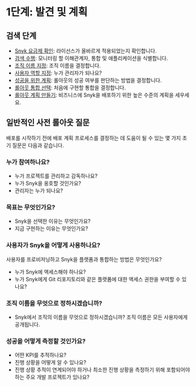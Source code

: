 # 1단계: 발견 및 계획

## 검색 단계

* [Snyk 요금제 확인](validate-your-snyk-plan.md): 라이선스가 올바르게 적용되었는지 확인합니다.
* [검색 수행](discovery.md): 모니터링 할 이해관계자, 통합 및 애플리케이션을 식별합니다.
* [조직 이름 지정](name-your-organization.md): 조직 이름을 결정합니다.
* [사용자 역할 지정](determine-member-roles.md): 누가 관리자가 되나요?
* [성공을 위한 계획](plan-for-success.md): 롤아웃의 성공 여부를 판단하는 방법을 결정합니다.
* [롤아웃 통합 선택](choose-rollout-integrations.md): 처음에 구현할 통합을 결정합니다.
* [롤아웃 계획 만들기](create-rollout-plan.md): 비즈니스에 Snyk을 배포하기 위한 높은 수준의 계획을 세우세요.

## 일반적인 사전 롤아웃 질문

배포를 시작하기 전에 배포 계획 프로세스를 결정하는 데 도움이 될 수 있는 몇 가지 초기 질문은 다음과 같습니다.

### 누가 참여하나요?

* 누가 프로젝트를 관리하고 감독하나요?
* 누가 Snyk을 옹호할 것인가요?
* 관리자는 누가 되나요?

### 목표는 무엇인가요?

* Snyk을 선택한 이유는 무엇인가요?
* 지금 구현하는 이유는 무엇인가요?

### 사용자가 Snyk을 어떻게 사용하나요?

사용자를 프로비저닝하고 Snyk을 플랫폼과 통합하는 방법은 무엇인가요?

* 누가 Snyk에 액세스해야 하나요?
* 누가 Snyk에게 Git 리포지토리와 같은 플랫폼에 대한 액세스 권한을 부여할 수 있나요?

### 조직 이름을 무엇으로 정하시겠습니까?

* Snyk에서 조직의 이름을 무엇으로 정하시겠습니까? 조직 이름은 모든 사용자에게 공개됩니다.

### 성공을 어떻게 측정할 것인가요?

* 어떤 KPI를 추적하나요?
* 진행 상황을 어떻게 알 수 있나요?
* 진행 상황 추적이 연계되어야 하거나 최소한 진행 상황을 측정하기 위해 포함되어야 하는 주요 개발 프로젝트가 있나요?
